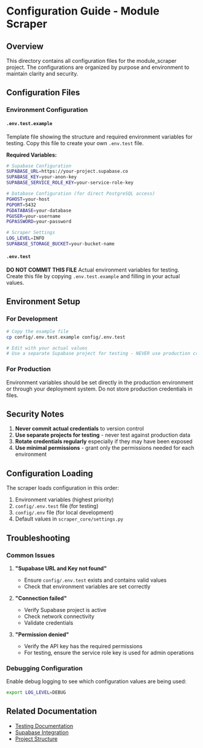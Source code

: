# Configuration Guide - Module Scraper

## Overview

This directory contains all configuration files for the module_scraper project. The configurations are organized by purpose and environment to maintain clarity and security.

## Configuration Files

### Environment Configuration

#### `.env.test.example`
Template file showing the structure and required environment variables for testing. Copy this file to create your own `.env.test` file.

**Required Variables:**
```bash
# Supabase Configuration
SUPABASE_URL=https://your-project.supabase.co
SUPABASE_KEY=your-anon-key
SUPABASE_SERVICE_ROLE_KEY=your-service-role-key

# Database Configuration (for direct PostgreSQL access)
PGHOST=your-host
PGPORT=5432
PGDATABASE=your-database
PGUSER=your-username
PGPASSWORD=your-password

# Scraper Settings
LOG_LEVEL=INFO
SUPABASE_STORAGE_BUCKET=your-bucket-name
```

#### `.env.test`
**DO NOT COMMIT THIS FILE**
Actual environment variables for testing. Create this file by copying `.env.test.example` and filling in your actual values.

## Environment Setup

### For Development
```bash
# Copy the example file
cp config/.env.test.example config/.env.test

# Edit with your actual values
# Use a separate Supabase project for testing - NEVER use production credentials
```

### For Production
Environment variables should be set directly in the production environment or through your deployment system. Do not store production credentials in files.

## Security Notes

1. **Never commit actual credentials** to version control
2. **Use separate projects for testing** - never test against production data
3. **Rotate credentials regularly** especially if they may have been exposed
4. **Use minimal permissions** - grant only the permissions needed for each environment

## Configuration Loading

The scraper loads configuration in this order:
1. Environment variables (highest priority)
2. `config/.env.test` file (for testing)
3. `config/.env` file (for local development)
4. Default values in `scraper_core/settings.py`

## Troubleshooting

### Common Issues

1. **"Supabase URL and Key not found"**
   - Ensure `config/.env.test` exists and contains valid values
   - Check that environment variables are set correctly

2. **"Connection failed"**
   - Verify Supabase project is active
   - Check network connectivity
   - Validate credentials

3. **"Permission denied"**
   - Verify the API key has the required permissions
   - For testing, ensure the service role key is used for admin operations

### Debugging Configuration

Enable debug logging to see which configuration values are being used:
```bash
export LOG_LEVEL=DEBUG
```

## Related Documentation

- [Testing Documentation](../tests/docs/README_tests.md)
- [Supabase Integration](../docs/architecture/pipelines_documentation.md)
- [Project Structure](../STRUCTURE.md)
